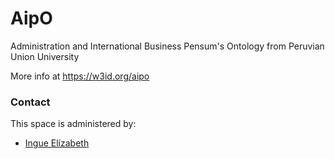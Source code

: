 # AipO
Administration and International Business Pensum's Ontology from Peruvian Union University 

More info at https://w3id.org/aipo

### Contact
This space is administered by: 
* [Ingue Elízabeth](https://github.com/Iniely)
